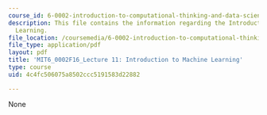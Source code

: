 ```yaml
---
course_id: 6-0002-introduction-to-computational-thinking-and-data-science-fall-2016
description: This file contains the information regarding the Introduction to Machine
  Learning.
file_location: /coursemedia/6-0002-introduction-to-computational-thinking-and-data-science-fall-2016/4c4fc506075a8502ccc5191583d22882_MIT6_0002F16_lec11.pdf
file_type: application/pdf
layout: pdf
title: 'MIT6_0002F16_Lecture 11: Introduction to Machine Learning'
type: course
uid: 4c4fc506075a8502ccc5191583d22882

---
```

None